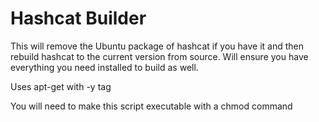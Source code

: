 # Hashcat Builder

This will remove the Ubuntu package of hashcat if you have it and then rebuild hashcat to the current version from source.
Will ensure you have everything you need installed to build as well.

Uses apt-get with -y tag

You will need to make this script executable with a chmod command
